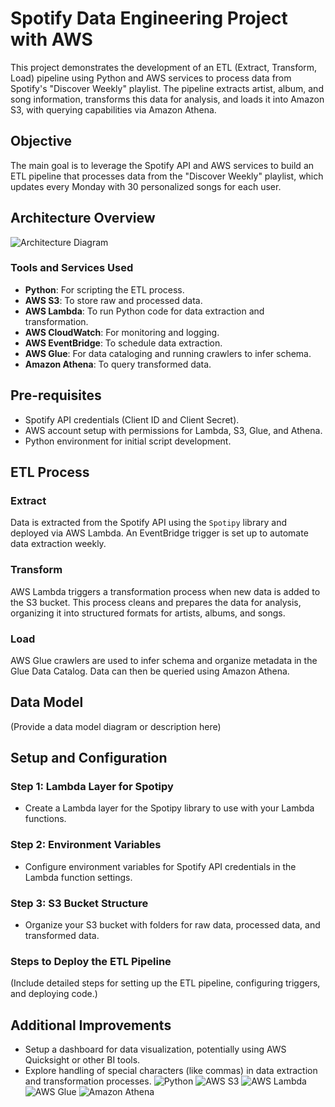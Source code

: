 # Spotify Data Engineering Project with AWS

This project demonstrates the development of an ETL (Extract, Transform, Load) pipeline using Python and AWS services to process data from Spotify's "Discover Weekly" playlist. The pipeline extracts artist, album, and song information, transforms this data for analysis, and loads it into Amazon S3, with querying capabilities via Amazon Athena.

## Objective

The main goal is to leverage the Spotify API and AWS services to build an ETL pipeline that processes data from the "Discover Weekly" playlist, which updates every Monday with 30 personalized songs for each user.

## Architecture Overview

![Architecture Diagram](path/to/your/architecture/diagram/image)

### Tools and Services Used

- **Python**: For scripting the ETL process.
- **AWS S3**: To store raw and processed data.
- **AWS Lambda**: To run Python code for data extraction and transformation.
- **AWS CloudWatch**: For monitoring and logging.
- **AWS EventBridge**: To schedule data extraction.
- **AWS Glue**: For data cataloging and running crawlers to infer schema.
- **Amazon Athena**: To query transformed data.

## Pre-requisites

- Spotify API credentials (Client ID and Client Secret).
- AWS account setup with permissions for Lambda, S3, Glue, and Athena.
- Python environment for initial script development.

## ETL Process

### Extract

Data is extracted from the Spotify API using the `Spotipy` library and deployed via AWS Lambda. An EventBridge trigger is set up to automate data extraction weekly.

### Transform

AWS Lambda triggers a transformation process when new data is added to the S3 bucket. This process cleans and prepares the data for analysis, organizing it into structured formats for artists, albums, and songs.

### Load

AWS Glue crawlers are used to infer schema and organize metadata in the Glue Data Catalog. Data can then be queried using Amazon Athena.

## Data Model

(Provide a data model diagram or description here)

## Setup and Configuration

### Step 1: Lambda Layer for Spotipy

- Create a Lambda layer for the Spotipy library to use with your Lambda functions.

### Step 2: Environment Variables

- Configure environment variables for Spotify API credentials in the Lambda function settings.

### Step 3: S3 Bucket Structure

- Organize your S3 bucket with folders for raw data, processed data, and transformed data.

### Steps to Deploy the ETL Pipeline

(Include detailed steps for setting up the ETL pipeline, configuring triggers, and deploying code.)

## Additional Improvements

- Setup a dashboard for data visualization, potentially using AWS Quicksight or other BI tools.
- Explore handling of special characters (like commas) in data extraction and transformation processes.
![Python](URL_to_Python_icon)
![AWS S3](URL_to_AWS_S3_icon)
![AWS Lambda](URL_to_AWS_Lambda_icon)
![AWS Glue](URL_to_AWS_Glue_icon)
![Amazon Athena](URL_to_Amazon_Athena_icon)

